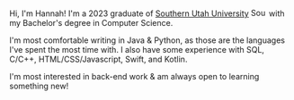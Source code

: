 Hi, I'm Hannah! I'm a 2023 graduate of <a href="www.suu.edu">Southern Utah University</a> <img src="https://1000logos.net/wp-content/uploads/2021/07/Southern-Utah-Thunderbirds-logo-500x281.png" alt="Southern Utah University's bird head logo" height="15" width="28"/> with my Bachelor's degree in Computer Science.

I'm most comfortable writing in Java & Python, as those are the languages I've spent the most time with.
I also have some experience with SQL, C/C++, HTML/CSS/Javascript, Swift, and Kotlin.

I'm most interested in back-end work & am always open to learning something new! 

<!--
**nikemario/nikemario** is a ✨ _special_ ✨ repository because its `README.md` (this file) appears on your GitHub profile.

Here are some ideas to get you started:

- 🔭 I’m currently working on ...
- 🌱 I’m currently learning ...
- 👯 I’m looking to collaborate on ...
- 🤔 I’m looking for help with ...
- 💬 Ask me about ...
- 📫 How to reach me: ...
- 😄 Pronouns: ...
- ⚡ Fun fact: ...
-->
